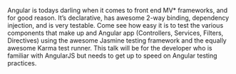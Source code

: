 Angular is todays darling when it comes to front end MV* frameworks, and for good reason. It’s declarative, has awesome 2-way binding, dependency injection, and is very testable. Come see how easy it is to test the various components that make up and Angular app (Controllers, Services, Filters, Directives) using the awesome Jasmine testing framework and the equally awesome Karma test runner. This talk will be for the developer who is familiar with AngularJS but needs to get up to speed on Angular testing practices.